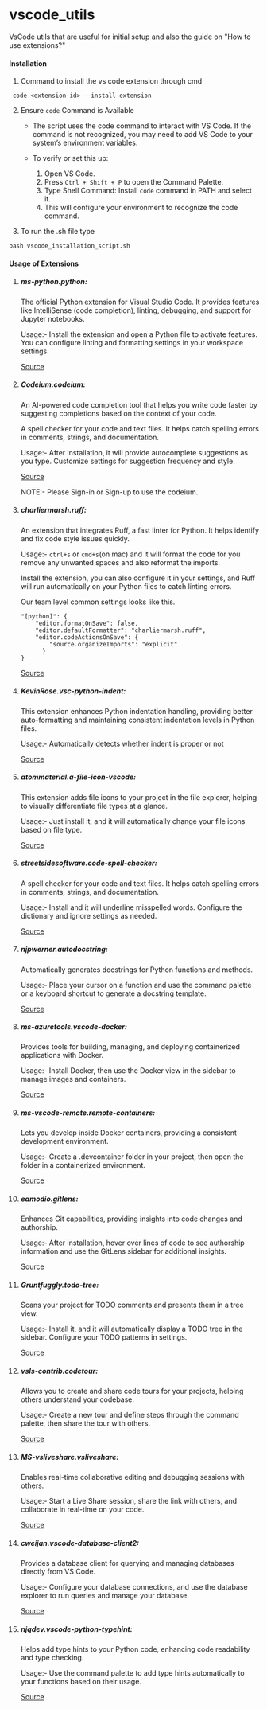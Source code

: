 # vscode_utils
VsCode utils that are useful for initial setup and also the guide on "How to use extensions?"

#### Installation
1. Command to install the vs code extension through cmd

```
 code <extension-id> --install-extension 
```

2. Ensure `code` Command is Available
    - The script uses the code command to interact with VS Code. If the command is not recognized, you may need to add VS Code to your system’s environment variables.

    - To verify or set this up:
        1. Open VS Code.
        2. Press `Ctrl + Shift + P` to open the Command Palette.
        3. Type Shell Command: Install `code` command in PATH and select it.
        4. This will configure your environment to recognize the code command.

3. To run the .sh file type 

```
bash vscode_installation_script.sh
```

#### Usage of Extensions

1. ##### ms-python.python:
    The official Python extension for Visual Studio Code. It provides features like IntelliSense (code completion), linting, debugging, and support for Jupyter notebooks.

    Usage:- Install the extension and open a Python file to activate features. You can configure linting and formatting settings in your workspace settings.

    [Source](https://marketplace.visualstudio.com/items?itemName=ms-python.python)

2. ##### Codeium.codeium:
    An AI-powered code completion tool that helps you write code faster by suggesting completions based on the context of your code.
    
    A spell checker for your code and text files. It helps catch spelling errors in comments, strings, and documentation.

    Usage:- After installation, it will provide autocomplete suggestions as you type. Customize settings for suggestion frequency and style.

    [Source](https://marketplace.visualstudio.com/items?itemName=Codeium.codeium)
    
    NOTE:- Please Sign-in or Sign-up to use the codeium.

3. ##### charliermarsh.ruff:
    An extension that integrates Ruff, a fast linter for Python. It helps identify and fix code style issues quickly.
    
    Usage:- `ctrl+s` or `cmd+s`(on mac) and it will format the code for you remove any unwanted spaces and also reformat the imports.

    Install the extension, you can also configure it in your settings, and Ruff will run automatically on your Python files to catch linting errors.

    Our team level common settings looks like this.
    ```
    "[python]": {
        "editor.formatOnSave": false,
        "editor.defaultFormatter": "charliermarsh.ruff",
        "editor.codeActionsOnSave": {
            "source.organizeImports": "explicit"
          }
    }
    ```

    [Source](https://marketplace.visualstudio.com/items?itemName=charliermarsh.ruff)

4. ##### KevinRose.vsc-python-indent: 
    This extension enhances Python indentation handling, providing better auto-formatting and maintaining consistent indentation levels in Python files.

    Usage:- Automatically detects whether indent is proper or not

    [Source](https://marketplace.visualstudio.com/items?itemName=KevinRose.vsc-python-indent)

5. ##### atommaterial.a-file-icon-vscode:
    This extension adds file icons to your project in the file explorer, helping to visually differentiate file types at a glance.

    Usage:- Just install it, and it will automatically change your file icons based on file type.

    [Source](https://marketplace.visualstudio.com/items?itemName=AtomMaterial.a-file-icon-vscode)

6. ##### streetsidesoftware.code-spell-checker: 
    A spell checker for your code and text files. It helps catch spelling errors in comments, strings, and documentation.

    Usage:- Install and it will underline misspelled words. Configure the dictionary and ignore settings as needed.

    [Source](https://marketplace.visualstudio.com/items?itemName=streetsidesoftware.code-spell-checker)

7. ##### njpwerner.autodocstring:
    Automatically generates docstrings for Python functions and methods.

    Usage:- Place your cursor on a function and use the command palette or a keyboard shortcut to generate a docstring template.

    [Source](https://marketplace.visualstudio.com/items?itemName=njpwerner.autodocstring)

8. ##### ms-azuretools.vscode-docker:
    Provides tools for building, managing, and deploying containerized applications with Docker.

    Usage:- Install Docker, then use the Docker view in the sidebar to manage images and containers.

    [Source](https://marketplace.visualstudio.com/items?itemName=ms-azuretools.vscode-docker)

9. ##### ms-vscode-remote.remote-containers:
    Lets you develop inside Docker containers, providing a consistent development environment.

    Usage:- Create a .devcontainer folder in your project, then open the folder in a containerized environment.

    [Source](https://marketplace.visualstudio.com/items?itemName=ms-vscode-remote.remote-containers)

10. ##### eamodio.gitlens:
    Enhances Git capabilities, providing insights into code changes and authorship.

    Usage:- After installation, hover over lines of code to see authorship information and use the GitLens sidebar for additional insights.

    [Source](https://marketplace.visualstudio.com/items?itemName=eamodio.gitlens)

11. ##### Gruntfuggly.todo-tree:
    Scans your project for TODO comments and presents them in a tree view.

    Usage:- Install it, and it will automatically display a TODO tree in the sidebar. Configure your TODO patterns in settings.

    [Source](https://marketplace.visualstudio.com/items?itemName=Gruntfuggly.todo-tree)

12. ##### vsls-contrib.codetour:
    Allows you to create and share code tours for your projects, helping others understand your codebase.

    Usage:- Create a new tour and define steps through the command palette, then share the tour with others.

    [Source](https://marketplace.visualstudio.com/items?itemName=vsls-contrib.codetour)

13. ##### MS-vsliveshare.vsliveshare:
    Enables real-time collaborative editing and debugging sessions with others.

    Usage:- Start a Live Share session, share the link with others, and collaborate in real-time on your code.

    [Source](https://marketplace.visualstudio.com/items?itemName=MS-vsliveshare.vsliveshare)

14. ##### cweijan.vscode-database-client2:
    Provides a database client for querying and managing databases directly from VS Code.

    Usage:- Configure your database connections, and use the database explorer to run queries and manage your database.

    [Source](https://marketplace.visualstudio.com/items?itemName=cweijan.vscode-database-client2)

15. ##### njqdev.vscode-python-typehint:
    Helps add type hints to your Python code, enhancing code readability and type checking.

    Usage:- Use the command palette to add type hints automatically to your functions based on their usage.

    [Source](https://marketplace.visualstudio.com/items?itemName=njqdev.vscode-python-typehint)